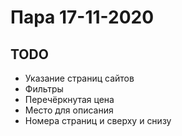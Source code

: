 # Пара 17-11-2020

## TODO
* Указание страниц сайтов
* Фильтры
* Перечёркнутая цена
* Место для описания
* Номера страниц и сверху и снизу

